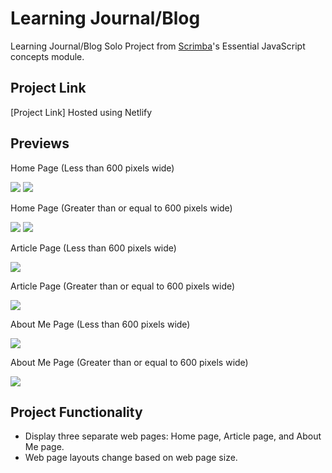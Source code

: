 # Learning Journal/Blog

Learning Journal/Blog Solo Project from [Scrimba](https://scrimba.com/learn/frontend)'s Essential JavaScript concepts module.

## Project Link

[Project Link] Hosted using Netlify 

## Previews

Home Page (Less than 600 pixels wide)

<img src="./images/home3.png"> <img src="./images/home4.png">

Home Page (Greater than or equal to 600 pixels wide)

<img src="./images/home1.png"> <img src="./images/home2.png">

Article Page (Less than 600 pixels wide)

<img src="./images/article1.png">

Article Page (Greater than or equal to 600 pixels wide)

<img src="./images/article2.png">

About Me Page (Less than 600 pixels wide)

<img src="./images/aboutme2.png">

About Me Page (Greater than or equal to 600 pixels wide)

<img src="./images/aboutme1.png">

## Project Functionality

- Display three separate web pages: Home page, Article page, and About Me page.
- Web page layouts change based on web page size.
